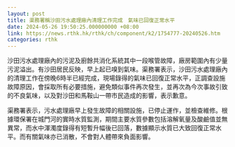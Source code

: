 ```yaml
---
layout: post
title: 渠務署稱沙田污水處理廠內清理工作完成　氣味已回復正常水平
date: 2024-05-26 19:50:25.000000000 +08:00
link: https://news.rthk.hk/rthk/ch/component/k2/1754777-20240526.htm
categories: rthk
---
```


沙田污水處理廠內的污泥及廚餘共消化系統其中一段喉管故障，廠房範圍內有少量污泥溢出。有沙田居民反映，早上起已嗅到氣味。渠務署表示，沙田污水處理廠內的清理工作在傍晚6時半已經完成，現場錄得的氣味已回復正常水平，正調查設施故障原因，會採取所有必要措施，避免類似事件再次發生，並再次為今次事故引致的不良氣味，以及對沙田和馬鞍山一帶市民造成的影響，表示歉意。

渠務署表示，污水處理廠早上發生故障的相關設施，已停止運作，並檢查維修。根據環保署在城門河的實時水質監測，期間主要水質參數包括溶解氧量及酸鹼值並無異常，而水中渾濁度錄得有短暫升幅後已回落，數據顯示水質已大致回復正常水平。而有關氣味亦已消散，不會對人體帶來負面影響。
